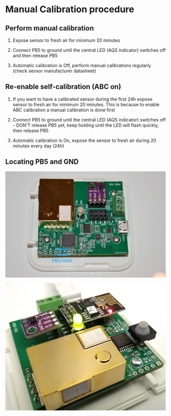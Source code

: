 # Manual Calibration procedure

## Perform manual calibration

1) Expose sensor to fresh air for minimum 20 minutes

2) Connect PB5 to ground until the central LED (AQS indicator) switches off and then release PB5

3) Automatic calibration is Off, perform manual calibrations regularly (check sensor manufacturer datasheet)

## Re-enable self-calibration (ABC on)

1) If you want to have a calibrated sensor during the first 24h expose sensor to fresh air for minimum 20 minutes. This is because to enable ABC calibration a manual calibration is done first

2) Connect PB5 to ground until the central LED (AQS indicator) switches off - DON'T release PB5 yet, keep holding until the LED will flash quickly,  then release PB5

3) Automatic calibration is On, expose the sensor to fresh air during 20 minutes every day (24h)



## Locating PB5 and GND

![PB5 and GND](./DSC_0514_PB5.jpg)

![Button connected to PB5 and GND](./image-20210215204843137.png)

